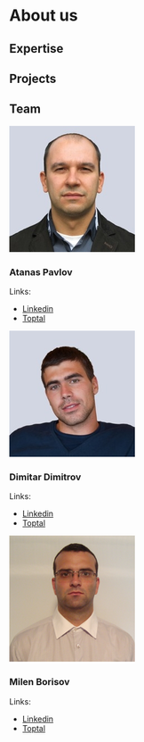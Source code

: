# About us

## Expertise

## Projects

## Team

![Atanas Pavlov](assets/AtanasPavlov.jpg)
### Atanas Pavlov

Links:
  - [Linkedin](https://www.linkedin.com/in/atanas-pavlov-7147521a/)
  - [Toptal](https://www.toptal.com/resume/atanas-pavlov)

![Dimitar Dimitrov](assets/DimitarDimitrov.jpg)
### Dimitar Dimitrov

Links:
  - [Linkedin](https://www.linkedin.com/in/dimitar-dimitrov-02954342/)
  - [Toptal](https://www.toptal.com/resume/dimitar-dimitrov)

![Milen Borisov](assets/MilenBorisov.png)
### Milen Borisov

Links:
  - [Linkedin](https://www.linkedin.com/in/milen-borisov-a6797128/)
  - [Toptal](https://www.toptal.com/resume/milen-kolev-borisov)
